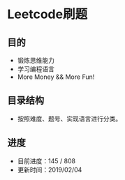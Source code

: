 # Leetcode刷题

## 目的
* 锻炼思维能力
* 学习编程语言
* More Money && More Fun!

## 目录结构
* 按照难度、题号、实现语言进行分类。

## 进度
* 目前进度：145 / 808
* 更新时间：2019/02/04


